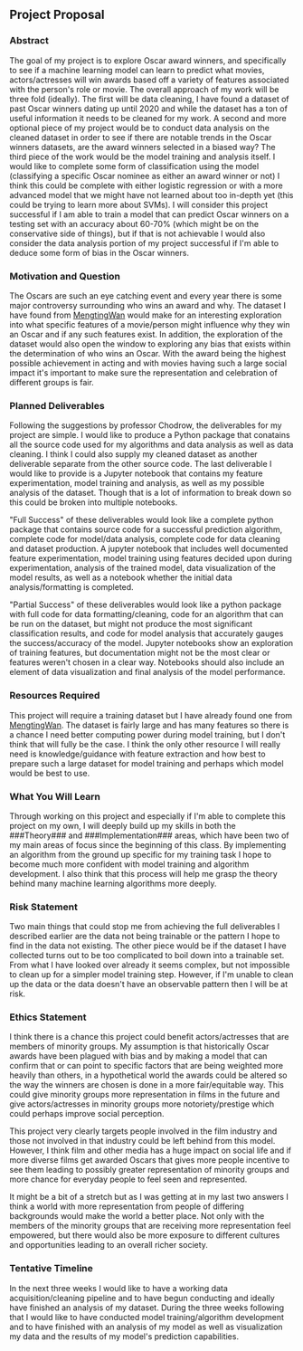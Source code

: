 ## Project Proposal

### Abstract
The goal of my project is to explore Oscar award winners, and specifically to see if a machine learning model can learn to predict what movies, actors/actresses will win awards based off a variety of features associated with the person's role or movie. The overall approach of my work will be three fold (ideally). The first will be data cleaning, I have found a dataset of past Oscar winners dating up until 2020 and while the dataset has a ton of useful information it needs to be cleaned for my work. A second and more optional piece of my project would be to conduct data analysis on the cleaned dataset in order to see if there are notable trends in the Oscar winners datasets, are the award winners selected in a biased way? The third piece of the work would be the model training and analysis itself. I would like to complete some form of classification using the model (classifying a specific Oscar nominee as either an award winner or not) I think this could be complete with either logistic regression or with a more advanced model that we might have not learned about too in-depth yet (this could be trying to learn more about SVMs). I will consider this project successful if I am able to train a model that can predict Oscar winners on a testing set with an accuracy about 60-70% (which might be on the conservative side of things), but if that is not achievable I would also consider the data analysis portion of my project successful if I'm able to deduce some form of bias in the Oscar winners.

### Motivation and Question
The Oscars are such an eye catching event and every year there is some major controversy surrounding who wins an award and why. The dataset I have found from [MengtingWan](https://github.com/MengtingWan/oscar/tree/master/data) would make for an interesting exploration into what specific features of a movie/person might influence why they win an Oscar and if any such features exist. In addition, the exploration of the dataset would also open the window to exploring any bias that exists within the determination of who wins an Oscar. With the award being the highest possible achievement in acting and with movies having such a large social impact it's important to make sure the representation and celebration of different groups is fair.

### Planned Deliverables
Following the suggestions by professor Chodrow, the deliverables for my project are simple. I would like to produce a Python package that conatains all the source code used for my algorithms and data analysis as well as data cleaning. I think I could also supply my cleaned dataset as another deliverable separate from the other source code. The last deliverable I would like to provide is a Jupyter notebook that contains my feature experimentation, model training and analysis, as well as my possible analysis of the dataset. Though that is a lot of information to break down so this could be broken into multiple notebooks.

"Full Success" of these deliverables would look like a complete python package that contains source code for a successful prediction algorithm, complete code for model/data analysis, complete code for data cleaning and dataset production. A jupyter notebook that includes well documented feature experimentation, model training using features decided upon during experimentation, analysis of the trained model, data visualization of the model results, as well as a notebook whether the initial data analysis/formatting is completed.

"Partial Success" of these deliverables would look like a python package with full code for data formatting/cleaning, code for an algorithm that can be run on the dataset, but might not produce the most significant classification results, and code for model analysis that accurately gauges the success/accuracy of the model. Jupyter notebooks show an exploration of training features, but documentation might not be the most clear or features weren't chosen in a clear way. Notebooks should also include an element of data visualization and final analysis of the model performance.

### Resources Required
This project will require a training dataset but I have already found one from [MengtingWan](https://github.com/MengtingWan/oscar/tree/master/data). The dataset is fairly large and has many features so there is a chance I need better computing power during model training, but I don't think that will fully be the case. I think the only other resource I will really need is knowledge/guidance with feature extraction and how best to prepare such a large dataset for model training and perhaps which model would be best to use.

### What You Will Learn
Through working on this project and especially if I'm able to complete this project on my own, I will deeply build up my skills in both the ###Theory### and ###Implementation### areas, which have been two of my main areas of focus since the beginning of this class. By implementing an algorithm from the ground up specific for my training task I hope to become much more confident with model training and algorithm development. I also think that this process will help me grasp the theory behind many machine learning algorithms more deeply.

### Risk Statement
Two main things that could stop me from achieving the full deliverables I described earlier are the data not being trainable or the pattern I hope to find in the data not existing. The other piece would be if the dataset I have collected turns out to be too complicated to boil down into a trainable set. From what I have looked over already it seems complex, but not impossible to clean up for a simpler model training step. However, if I'm unable to clean up the data or the data doesn't have an observable pattern then I will be at risk.

### Ethics Statement
I think there is a chance this project could benefit actors/actresses that are members of minority groups. My assumption is that historically Oscar awards have been plagued with bias and by making a model that can confirm that or can point to specific factors that are being weighted more heavily than others, in a hypothetical world the awards could be altered so the way the winners are chosen is done in a more fair/equitable way. This could give minority groups more representation in films in the future and give actors/actresses in minority groups more notoriety/prestige which could perhaps improve social perception.

This project very clearly targets people involved in the film industry and those not involved in that industry could be left behind from this model. However, I think film and other media has a huge impact on social life and if more diverse films get awarded Oscars that gives more people incentive to see them leading to possibly greater representation of minority groups and more chance for everyday people to feel seen and represented.

It might be a bit of a stretch but as I was getting at in my last two answers I think a world with more representation from people of differing backgrounds would make the world a better place. Not only with the members of the minority groups that are receiving more representation feel empowered, but there would also be more exposure to different cultures and opportunities leading to an overall richer society.

### Tentative Timeline
In the next three weeks I would like to have a working data acquisition/cleaning pipeline and to have begun conducting and ideally have finished an analysis of my dataset. During the three weeks following that I would like to have conducted model training/algorithm development and to have finished with an analysis of my model as well as visualization my data and the results of my model's prediction capabilities.
